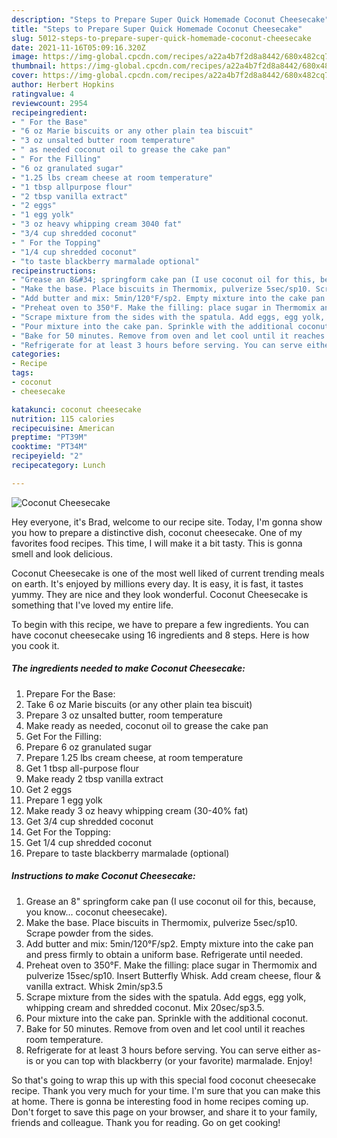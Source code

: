 ```yaml
---
description: "Steps to Prepare Super Quick Homemade Coconut Cheesecake"
title: "Steps to Prepare Super Quick Homemade Coconut Cheesecake"
slug: 5012-steps-to-prepare-super-quick-homemade-coconut-cheesecake
date: 2021-11-16T05:09:16.320Z
image: https://img-global.cpcdn.com/recipes/a22a4b7f2d8a8442/680x482cq70/coconut-cheesecake-recipe-main-photo.jpg
thumbnail: https://img-global.cpcdn.com/recipes/a22a4b7f2d8a8442/680x482cq70/coconut-cheesecake-recipe-main-photo.jpg
cover: https://img-global.cpcdn.com/recipes/a22a4b7f2d8a8442/680x482cq70/coconut-cheesecake-recipe-main-photo.jpg
author: Herbert Hopkins
ratingvalue: 4
reviewcount: 2954
recipeingredient:
- " For the Base"
- "6 oz Marie biscuits or any other plain tea biscuit"
- "3 oz unsalted butter room temperature"
- " as needed coconut oil to grease the cake pan"
- " For the Filling"
- "6 oz granulated sugar"
- "1.25 lbs cream cheese at room temperature"
- "1 tbsp allpurpose flour"
- "2 tbsp vanilla extract"
- "2 eggs"
- "1 egg yolk"
- "3 oz heavy whipping cream 3040 fat"
- "3/4 cup shredded coconut"
- " For the Topping"
- "1/4 cup shredded coconut"
- "to taste blackberry marmalade optional"
recipeinstructions:
- "Grease an 8&#34; springform cake pan (I use coconut oil for this, because, you know... coconut cheesecake)."
- "Make the base. Place biscuits in Thermomix, pulverize 5sec/sp10. Scrape powder from the sides."
- "Add butter and mix: 5min/120°F/sp2. Empty mixture into the cake pan and press firmly to obtain a uniform base. Refrigerate until needed."
- "Preheat oven to 350°F. Make the filling: place sugar in Thermomix and pulverize 15sec/sp10. Insert Butterfly Whisk. Add cream cheese, flour &amp; vanilla extract. Whisk 2min/sp3.5"
- "Scrape mixture from the sides with the spatula. Add eggs, egg yolk, whipping cream and shredded coconut. Mix 20sec/sp3.5."
- "Pour mixture into the cake pan. Sprinkle with the additional coconut."
- "Bake for 50 minutes. Remove from oven and let cool until it reaches room temperature."
- "Refrigerate for at least 3 hours before serving. You can serve either as-is or you can top with blackberry (or your favorite) marmalade. Enjoy!"
categories:
- Recipe
tags:
- coconut
- cheesecake

katakunci: coconut cheesecake 
nutrition: 115 calories
recipecuisine: American
preptime: "PT39M"
cooktime: "PT34M"
recipeyield: "2"
recipecategory: Lunch

---
```



![Coconut Cheesecake](https://img-global.cpcdn.com/recipes/a22a4b7f2d8a8442/680x482cq70/coconut-cheesecake-recipe-main-photo.jpg)

Hey everyone, it's Brad, welcome to our recipe site. Today, I'm gonna show you how to prepare a distinctive dish, coconut cheesecake. One of my favorites food recipes. This time, I will make it a bit tasty. This is gonna smell and look delicious.

Coconut Cheesecake is one of the most well liked of current trending meals on earth. It's enjoyed by millions every day. It is easy, it is fast, it tastes yummy. They are nice and they look wonderful. Coconut Cheesecake is something that I've loved my entire life.




To begin with this recipe, we have to prepare a few ingredients. You can have coconut cheesecake using 16 ingredients and 8 steps. Here is how you cook it.

<!--inarticleads1-->

##### The ingredients needed to make Coconut Cheesecake:

1. Prepare  For the Base:
1. Take 6 oz Marie biscuits (or any other plain tea biscuit)
1. Prepare 3 oz unsalted butter, room temperature
1. Make ready  as needed, coconut oil to grease the cake pan
1. Get  For the Filling:
1. Prepare 6 oz granulated sugar
1. Prepare 1.25 lbs cream cheese, at room temperature
1. Get 1 tbsp all-purpose flour
1. Make ready 2 tbsp vanilla extract
1. Get 2 eggs
1. Prepare 1 egg yolk
1. Make ready 3 oz heavy whipping cream (30-40% fat)
1. Get 3/4 cup shredded coconut
1. Get  For the Topping:
1. Get 1/4 cup shredded coconut
1. Prepare to taste blackberry marmalade (optional)




<!--inarticleads2-->

##### Instructions to make Coconut Cheesecake:

1. Grease an 8&#34; springform cake pan (I use coconut oil for this, because, you know... coconut cheesecake).
1. Make the base. Place biscuits in Thermomix, pulverize 5sec/sp10. Scrape powder from the sides.
1. Add butter and mix: 5min/120°F/sp2. Empty mixture into the cake pan and press firmly to obtain a uniform base. Refrigerate until needed.
1. Preheat oven to 350°F. Make the filling: place sugar in Thermomix and pulverize 15sec/sp10. Insert Butterfly Whisk. Add cream cheese, flour &amp; vanilla extract. Whisk 2min/sp3.5
1. Scrape mixture from the sides with the spatula. Add eggs, egg yolk, whipping cream and shredded coconut. Mix 20sec/sp3.5.
1. Pour mixture into the cake pan. Sprinkle with the additional coconut.
1. Bake for 50 minutes. Remove from oven and let cool until it reaches room temperature.
1. Refrigerate for at least 3 hours before serving. You can serve either as-is or you can top with blackberry (or your favorite) marmalade. Enjoy!




So that's going to wrap this up with this special food coconut cheesecake recipe. Thank you very much for your time. I'm sure that you can make this at home. There is gonna be interesting food in home recipes coming up. Don't forget to save this page on your browser, and share it to your family, friends and colleague. Thank you for reading. Go on get cooking!
